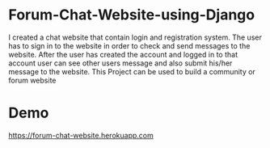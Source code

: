 # Forum-Chat-Website-using-Django
I created a chat website that contain login and registration system. The user has to sign in to the website in order to check and send messages to the website. After the user has created
the account and logged in to that account user can see other users message and also submit his/her message to the website. This Project can be used to build a community
or forum website

# Demo
https://forum-chat-website.herokuapp.com
